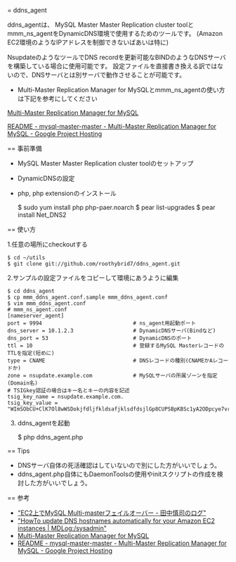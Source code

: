 = ddns_agent

ddns_agentは、 MySQL Master Master Replication cluster toolとmmm_ns_agentをDynamicDNS環境で使用するためのツールです。
(Amazon EC2環境のようなIPアドレスを制御できないばあいは特に)

NsupdateのようなツールでDNS recordを更新可能なBINDのようなDNSサーバを構築している場合に使用可能です。
設定ファイルを直接書き換える訳ではないので、DNSサーバとは別サーバで動作させることが可能です。


* Multi-Master Replication Manager for MySQLとmmm_ns_agentの使い方は下記を参考にしてください

[Multi-Master Replication Manager for MySQL](http://mysql-mmm.org/)

[README - mysql-master-master - Multi-Master Replication Manager for MySQL - Google Project Hosting](http://code.google.com/p/mysql-master-master/source/browse/trunk/contrib/ns_agent/README?r=280)

== 事前準備

* MySQL Master Master Replication cluster toolのセットアップ
* DynamicDNSの設定
* php, php extensionのインストール

    $ sudo yum install php php-paer.noarch
    $ pear list-upgrades
    $ pear install Net_DNS2

== 使い方

1.任意の場所にcheckoutする

    $ cd ~/utils
    $ git clone git://github.com/roothybrid7/ddns_agent.git

2.サンプルの設定ファイルをコピーして環境にあうように編集

    $ cd ddns_agent
    $ cp mmm_ddns_agent.conf.sample mmm_ddns_agent.conf
    $ vim mmm_ddns_agent.conf
    # mmm_ns_agent.conf
    [nameserver_agent]
    port = 9994                             # ns_agent用起動ポート
    dns_server = 10.1.2.3                   # DynamicDNSサーバ(Bindなど)
    dns_port = 53                           # DynamicDNSのポート
    ttl = 10                                # 登録するMySQL MasterレコードのTTLを指定(短めに)
    type = CNAME                            # DNSレコードの種別(CNAMEかAレコードか)
    zone = nsupdate.example.com             # MySQLサーバの所属ゾーンを指定(Domain名)
    # TSIGkey認証の場合はキー名とキーの内容を記述
    tsig_key_name = nsupdate.example.com.
    tsig_key_value = "WImSObCU+ClK7Ol8wWSDokjfdljfkldsafjklsdfdsjlGp8CUPSBpKBSc1yA2ODpcye7vryKzIMqBjELzRsHjWJACyfgs+b7qUnA=="

3. ddns_agentを起動

    $ php ddns_agent.php


== Tips

* DNSサーバ自体の死活確認はしていないので別にした方がいいでしょう。
* ddns_agent.php自体にもDaemonToolsの使用やinitスクリプトの作成を検討した方がいいでしょう。

== 参考

* ["EC2上でMySQL Multi-masterフェイルオーバー - 田中慎司のログ"](http://d.hatena.ne.jp/stanaka/20100223/1266922665)
* ["HowTo update DNS hostnames automatically for your Amazon EC2 instances | MDLog:/sysadmin"](http://www.ducea.com/2009/06/01/howto-update-dns-hostnames-automatically-for-your-amazon-ec2-instances/)
* [Multi-Master Replication Manager for MySQL](http://mysql-mmm.org/)
* [README - mysql-master-master - Multi-Master Replication Manager for MySQL - Google Project Hosting](http://code.google.com/p/mysql-master-master/source/browse/trunk/contrib/ns_agent/README?r=280)
